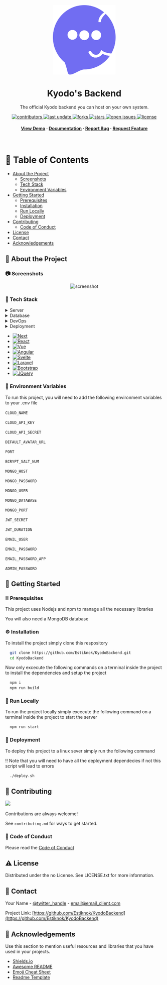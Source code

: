 <div align="center">

  <img src="assets/logo.png" alt="logo" width="200" height="auto" />
  <h1>Kyodo's Backend</h1>
  
  <p>
    The official Kyodo backend you can host on your own system. 
  </p>
  
  
<!-- Badges -->
<p>
  <a href="https://github.com/Estiknok/KyodoBackend/graphs/contributors">
    <img src="https://img.shields.io/github/contributors/Estiknok/KyodoBackend" alt="contributors" />
  </a>
  <a href="">
    <img src="https://img.shields.io/github/last-commit/Estiknok/KyodoBackend" alt="last update" />
  </a>
  <a href="https://github.com/Estiknok/KyodoBackend/network/members">
    <img src="https://img.shields.io/github/forks/Estiknok/KyodoBackend" alt="forks" />
  </a>
  <a href="https://github.com/Estiknok/KyodoBackend/stargazers">
    <img src="https://img.shields.io/github/stars/Estiknok/KyodoBackend" alt="stars" />
  </a>
  <a href="https://github.com/Estiknok/KyodoBackend/issues/">
    <img src="https://img.shields.io/github/issues/Estiknok/KyodoBackend" alt="open issues" />
  </a>
  <a href="https://github.com/Estiknok/KyodoBackend/blob/master/LICENSE">
    <img src="https://img.shields.io/github/license/Estiknok/KyodoBackend.svg" alt="license" />
  </a>
</p>
   
<h4>
    <a href="https://github.com/Estiknok/KyodoBackend">View Demo</a>
  <span> · </span>
    <a href="https://github.com/Estiknok/KyodoBackend">Documentation</a>
  <span> · </span>
    <a href="https://github.com/Estiknok/KyodoBackend/issues/">Report Bug</a>
  <span> · </span>
    <a href="https://github.com/Estiknok/KyodoBackend/issues/">Request Feature</a>
  </h4>
</div>

<br />

<!-- Table of Contents -->
# :notebook_with_decorative_cover: Table of Contents

- [About the Project](#star2-about-the-project)
  * [Screenshots](#camera-screenshots)
  * [Tech Stack](#space_invader-tech-stack)
  * [Environment Variables](#key-environment-variables)
- [Getting Started](#toolbox-getting-started)
  * [Prerequisites](#bangbang-prerequisites)
  * [Installation](#gear-installation)
  * [Run Locally](#running-run-locally)
  * [Deployment](#triangular_flag_on_post-deployment)
- [Contributing](#wave-contributing)
  * [Code of Conduct](#scroll-code-of-conduct)
- [License](#warning-license)
- [Contact](#handshake-contact)
- [Acknowledgements](#gem-acknowledgements)

  

<!-- About the Project -->
## :star2: About the Project


<!-- Screenshots -->
### :camera: Screenshots

<div align="center"> 
  <img src="https://placehold.co/600x400?text=Your+Screenshot+here" alt="screenshot" />
</div>


<!-- TechStack -->
### :space_invader: Tech Stack

<details>
  <summary>Server</summary>
  <ul>
    <li><a href="https://nodejs.org">NodeJS</a></li>
    <li><a href="https://www.typescriptlang.org/">Typescript</a></li>
    <li><a href="https://expressjs.com/">Express.js</a></li>
    <li><a href="https://socket.io/">SocketIO</a></li>
  </ul>
</details>

<details>
<summary>Database</summary>
  <ul>
    <li><a href="https://redis.io/">Redis</a></li>
    <li><a href="https://www.mongodb.com/">MongoDB</a></li>
  </ul>
</details>

<details>
<summary>DevOps</summary>
  <ul>
    <li><a href="https://www.docker.com/">Docker</a></li>
    <li><a href="https://cloudinary.com">Clodinary</a></li>
  </ul>
</details>
<details>
<summary>Deployment</summary>
  <ul>
    <li><a href="https://www.nginx.com">Nginx</a></li>
    <li><a href="https://pm2.keymetrics.io">Pm2</a></li>
  </ul>
</details>

* [![Next][Next.js]][Next-url]
* [![React][React.js]][React-url]
* [![Vue][Vue.js]][Vue-url]
* [![Angular][Angular.io]][Angular-url]
* [![Svelte][Svelte.dev]][Svelte-url]
* [![Laravel][Laravel.com]][Laravel-url]
* [![Bootstrap][Bootstrap.com]][Bootstrap-url]
* [![JQuery][JQuery.com]][JQuery-url]


<!-- Env Variables -->
### :key: Environment Variables

To run this project, you will need to add the following environment variables to your .env file

`CLOUD_NAME`

`CLOUD_API_KEY`

`CLOUD_API_SECRET`

`DEFAULT_AVATAR_URL`

`PORT`

`BCRYPT_SALT_NUM`

`MONGO_HOST`

`MONGO_PASSWORD`

`MONGO_USER`

`MONGO_DATABASE`

`MONGO_PORT`

`JWT_SECRET`

`JWT_DURATION`

`EMAIL_USER`

`EMAIL_PASSWORD`

`EMAIL_PASSWORD_APP`

`ADMIN_PASSWORD`

<!-- Getting Started -->
## 	:toolbox: Getting Started

<!-- Prerequisites -->
### :bangbang: Prerequisites

This project uses Nodejs and npm to manage all the necessary libraries

You will also need a MongoDB database

<!-- Installation -->
### :gear: Installation

To install the project simply clone this respository

```bash
  git clone https://github.com/Estiknok/KyodoBackend.git
  cd KyodoBackend
```

Now only excecute the following commands on a terminal inside the project to install the dependencies and setup the project

```bash
  npm i
  npm run build
```

<!-- Run Locally -->
### :running: Run Locally

To run the project locally simply excecute the following command on a terminal inside the project to start the server

```bash
  npm run start
```


<!-- Deployment -->
### :triangular_flag_on_post: Deployment

To deploy this project to a linux sever simply run the following command

:bangbang: Note that you will need to have all the deployment dependecies if not this script will lead to errors

```bash
  ./deploy.sh
```


<!-- Contributing -->
## :wave: Contributing

<a href="https://github.com/Estiknok/KyodoBackend/graphs/contributors">
  <img src="https://contrib.rocks/image?repo=Estiknok/KyodoBackend" />
</a>


Contributions are always welcome!

See `contributing.md` for ways to get started.


<!-- Code of Conduct -->
### :scroll: Code of Conduct

Please read the [Code of Conduct](https://github.com/Louis3797/awesome-readme-template/blob/master/CODE_OF_CONDUCT.md)

<!-- License -->
## :warning: License

Distributed under the no License. See LICENSE.txt for more information.


<!-- Contact -->
## :handshake: Contact

Your Name - [@twitter_handle](https://twitter.com/twitter_handle) - email@email_client.com

Project Link: [https://github.com/Estiknok/KyodoBackend](https://github.com/Estiknok/KyodoBackend)


<!-- Acknowledgments -->
## :gem: Acknowledgements

Use this section to mention useful resources and libraries that you have used in your projects.

 - [Shields.io](https://shields.io/)
 - [Awesome README](https://github.com/matiassingers/awesome-readme)
 - [Emoji Cheat Sheet](https://github.com/ikatyang/emoji-cheat-sheet/blob/master/README.md#travel--places)
 - [Readme Template](https://github.com/othneildrew/Best-README-Template)



[contributors-shield]: https://img.shields.io/github/contributors/othneildrew/Best-README-Template.svg?style=for-the-badge
[contributors-url]: https://github.com/othneildrew/Best-README-Template/graphs/contributors
[forks-shield]: https://img.shields.io/github/forks/othneildrew/Best-README-Template.svg?style=for-the-badge
[forks-url]: https://github.com/othneildrew/Best-README-Template/network/members
[stars-shield]: https://img.shields.io/github/stars/othneildrew/Best-README-Template.svg?style=for-the-badge
[stars-url]: https://github.com/othneildrew/Best-README-Template/stargazers
[issues-shield]: https://img.shields.io/github/issues/othneildrew/Best-README-Template.svg?style=for-the-badge
[issues-url]: https://github.com/othneildrew/Best-README-Template/issues
[license-shield]: https://img.shields.io/github/license/othneildrew/Best-README-Template.svg?style=for-the-badge
[license-url]: https://github.com/othneildrew/Best-README-Template/blob/master/LICENSE.txt
[linkedin-shield]: https://img.shields.io/badge/-LinkedIn-black.svg?style=for-the-badge&logo=linkedin&colorB=555
[linkedin-url]: https://linkedin.com/in/othneildrew
[product-screenshot]: images/screenshot.png
[Next.js]: https://img.shields.io/badge/next.js-000000?style=for-the-badge&logo=nextdotjs&logoColor=white
[Next-url]: https://nextjs.org/
[React.js]: https://img.shields.io/badge/React-20232A?style=for-the-badge&logo=react&logoColor=61DAFB
[React-url]: https://reactjs.org/
[Vue.js]: https://img.shields.io/badge/Vue.js-35495E?style=for-the-badge&logo=vuedotjs&logoColor=4FC08D
[Vue-url]: https://vuejs.org/
[Angular.io]: https://img.shields.io/badge/Angular-DD0031?style=for-the-badge&logo=angular&logoColor=white
[Angular-url]: https://angular.io/
[Svelte.dev]: https://img.shields.io/badge/Svelte-4A4A55?style=for-the-badge&logo=svelte&logoColor=FF3E00
[Svelte-url]: https://svelte.dev/
[Laravel.com]: https://img.shields.io/badge/Laravel-FF2D20?style=for-the-badge&logo=laravel&logoColor=white
[Laravel-url]: https://laravel.com
[Bootstrap.com]: https://img.shields.io/badge/Bootstrap-563D7C?style=for-the-badge&logo=bootstrap&logoColor=white
[Bootstrap-url]: https://getbootstrap.com
[JQuery.com]: https://img.shields.io/badge/jQuery-0769AD?style=for-the-badge&logo=jquery&logoColor=white
[JQuery-url]: https://jquery.com 
